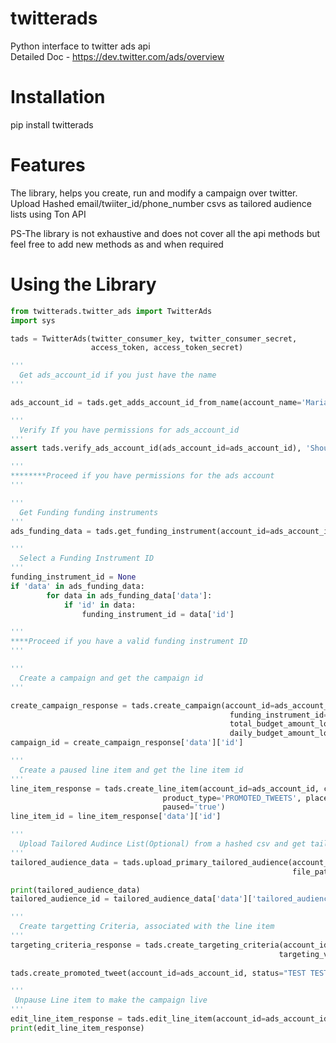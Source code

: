 twitterads
==============

Python interface to twitter ads api <br />
Detailed Doc - https://dev.twitter.com/ads/overview

Installation
============

pip install twitterads

Features
========
The library, helps you create, run and modify a campaign over twitter. 
Upload Hashed email/twiiter_id/phone_number csvs as tailored audience lists using Ton API

PS-The library is not exhaustive and does not cover all the api methods but feel free to add new methods
as and when required


Using the Library
=================


```python
from twitterads.twitter_ads import TwitterAds
import sys

tads = TwitterAds(twitter_consumer_key, twitter_consumer_secret,
                  access_token, access_token_secret)

'''
  Get ads_account_id if you just have the name
'''

ads_account_id = tads.get_adds_account_id_from_name(account_name='Mariana')

'''
  Verify If you have permissions for ads_account_id
'''
assert tads.verify_ads_account_id(ads_account_id=ads_account_id), 'Should Have permssions for the ads_account_id'

'''
********Proceed if you have permissions for the ads account
'''

'''
  Get Funding funding instruments
'''
ads_funding_data = tads.get_funding_instrument(account_id=ads_account_id)

'''
  Select a Funding Instrument ID
'''
funding_instrument_id = None
if 'data' in ads_funding_data:
        for data in ads_funding_data['data']:
            if 'id' in data:
                funding_instrument_id = data['id']

'''
****Proceed if you have a valid funding instrument ID
'''

'''
  Create a campaign and get the campaign id
'''

create_campaign_response = tads.create_campaign(account_id=ads_account_id, start_time='2015-11-02', end_time='2015-11-05',
                                                 funding_instrument_id=funding_instrument_id, name='TestCampaignMARIANA OCT 26',
                                                 total_budget_amount_local_micro='500000000', 
                                                 daily_budget_amount_local_micro='50000000')
campaign_id = create_campaign_response['data']['id']

'''
  Create a paused line item and get the line item id 
'''
line_item_response = tads.create_line_item(account_id=ads_account_id, campaign_id=campaign_id, bid_amount_local_micro='1500000',
                                  product_type='PROMOTED_TWEETS', placements='ALL_ON_TWITTER',
                                  paused='true')
line_item_id = line_item_response['data']['id']

'''
  Upload Tailored Audince List(Optional) from a hashed csv and get tailored audience id
'''
tailored_audience_data = tads.upload_primary_tailored_audience(account_id=ads_account_id, list_name='SampleTestEmailList', list_type='EMAIL',
                                                               file_path=sys.argv[1])

print(tailored_audience_data)
tailored_audience_id = tailored_audience_data['data']['tailored_audience_id']

'''
  Create targetting Criteria, associated with the line item
'''   
targeting_criteria_response = tads.create_targeting_criteria(account_id=ads_account_id, line_item_id=line_item_id, targeting_type='TAILORED_AUDIENCE',
                                                            targeting_value=tailored_audience_id, tailored_audience_type='CRM', tailored_audience_expansion='true')
  
tads.create_promoted_tweet(account_id=ads_account_id, status="TEST TEST TEST", screen_name='Mariana')

'''
 Unpause Line item to make the campaign live
'''
edit_line_item_response = tads.edit_line_item(account_id=ads_account_id, line_item_id=line_item_id)
print(edit_line_item_response)
```

